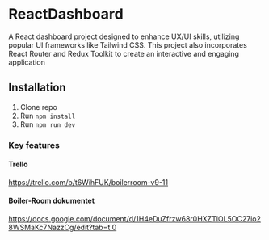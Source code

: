 # ReactDashboard

A React dashboard project designed to enhance UX/UI skills, utilizing popular UI frameworks like Tailwind CSS. This project also incorporates React Router and Redux Toolkit to create an interactive and engaging application

## Installation

1. Clone repo
2. Run `npm install`
3. Run `npm run dev`

### Key features

#### Trello
https://trello.com/b/t6WihFUK/boilerroom-v9-11

#### Boiler-Room dokumentet
https://docs.google.com/document/d/1H4eDuZfrzw68r0HXZTlOL5OC27io28WSMaKc7NazzCg/edit?tab=t.0
